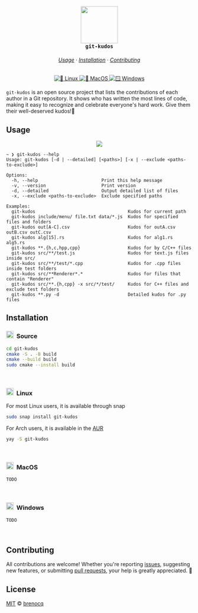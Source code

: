 <h3 align="center">
    <img width="100" src="https://github.com/user-attachments/assets/2a3bf635-c5e2-47a6-8478-82b4b9cf732c"/><br/>
    <code>git-kudos</code>
</h3>

<h6 align="center">
    <a href="https://github.com/brenocq/git-kudos#usage">Usage</a>
    ·
    <a href="https://github.com/brenocq/git-kudos#installation">Installation</a>
    ·
    <a href="https://github.com/brenocq/git-kudos#contributing">Contributing</a>
</h6>

<div align="center">
  <a href="https://github.com/brenocq/git-kudos/actions/workflows/linux.yml">
    <img src="https://github.com/brenocq/git-kudos/actions/workflows/linux.yml/badge.svg" alt="🐧 Linux">
  </a>
  <a href="https://github.com/brenocq/git-kudos/actions/workflows/macos.yml">
    <img src="https://github.com/brenocq/git-kudos/actions/workflows/macos.yml/badge.svg" alt="🍎 MacOS">
  </a>
  <a href="https://github.com/brenocq/git-kudos/actions/workflows/windows.yml">
    <img src="https://github.com/brenocq/git-kudos/actions/workflows/windows.yml/badge.svg" alt="🪟 Windows">
  </a>
</div>

`git-kudos` is an open source project that lists the contributions of each author in a Git repository. It shows who has written the most lines of code, making it easy to recognize and celebrate everyone's hard work. Give them their well-deserved kudos!🎉

## Usage

<p align="center">
    <img src="https://github.com/user-attachments/assets/c569a1e2-15ac-4026-93a2-39e33402da67">
</p>

```
~ ❯ git-kudos --help
Usage: git-kudos [-d | --detailed] [<paths>] [-x | --exclude <paths-to-exclude>]

Options:
  -h, --help                        Print this help message
  -v, --version                     Print version
  -d, --detailed                    Output detailed list of files
  -x, --exclude <paths-to-exclude>  Exclude specified paths

Examples:
  git-kudos                                   Kudos for current path
  git-kudos include/menu/ file.txt data/*.js  Kudos for specified files and folders
  git-kudos out[A-C].csv                      Kudos for outA.csv outB.csv outC.csv
  git-kudos alg[15].rs                        Kudos for alg1.rs alg5.rs
  git-kudos **.{h,c,hpp,cpp}                  Kudos for by C/C++ files
  git-kudos src/**/test.js                    Kudos for text.js files inside src/
  git-kudos src/**/test/*.cpp                 Kudos for .cpp files inside test folders
  git-kudos src/**Renderer*.*                 Kudos for files that contain "Renderer"
  git-kudos src/**.{h,cpp} -x src/*/test/     Kudos for C++ files and exclude test folders
  git-kudos **.py -d                          Detailed kudos for .py files
```

## Installation

<h3><img width="20" src="https://github.com/user-attachments/assets/24e01504-b9f9-47d2-b566-c0f74427768f">&nbsp; Source</h4>

```bash
cd git-kudos
cmake -S . -B build
cmake --build build
sudo cmake --install build
```

&nbsp;
<h3><img width="20" src="https://github.com/user-attachments/assets/9a87f037-99dc-482e-ad61-e0e88a3c5231">&nbsp; Linux</h3>

For most Linux users, it is available through snap

```bash
sudo snap install git-kudos
```

For Arch users, it is available in the [AUR](https://aur.archlinux.org/packages/git-kudos)

```bash
yay -S git-kudos
```

&nbsp;
<h3><img width="20" src="https://github.com/user-attachments/assets/f33cd73a-52e5-498f-869d-4812dde30f9b">&nbsp; MacOS</h3>

```bash
TODO
```

&nbsp;
<h3><img width="20" src="https://github.com/user-attachments/assets/1dc3e2ed-91f3-4db8-9c1d-906f81561ce5">&nbsp; Windows</h3>

```bash
TODO
```

&nbsp;
## Contributing
All contributions are welcome! Whether you're reporting [issues](https://github.com/brenocq/git-kudos/issues/new), suggesting new features, or submitting [pull requests](https://github.com/brenocq/git-kudos/compare), your help is greatly appreciated. 🫶

## License
[MIT](LICENSE) © [brenocq](brenocq.com)
